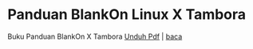# Panduan BlankOn Linux X Tambora
Buku Panduan BlankOn X Tambora [Unduh Pdf](/wiki/Assets/Others/BukuPanduanTambora.pdf) | [baca](/wiki/TimPengembang/Dokumentasi/Panduan/PanduanDistribusi/10/PanduanTambora)
  
